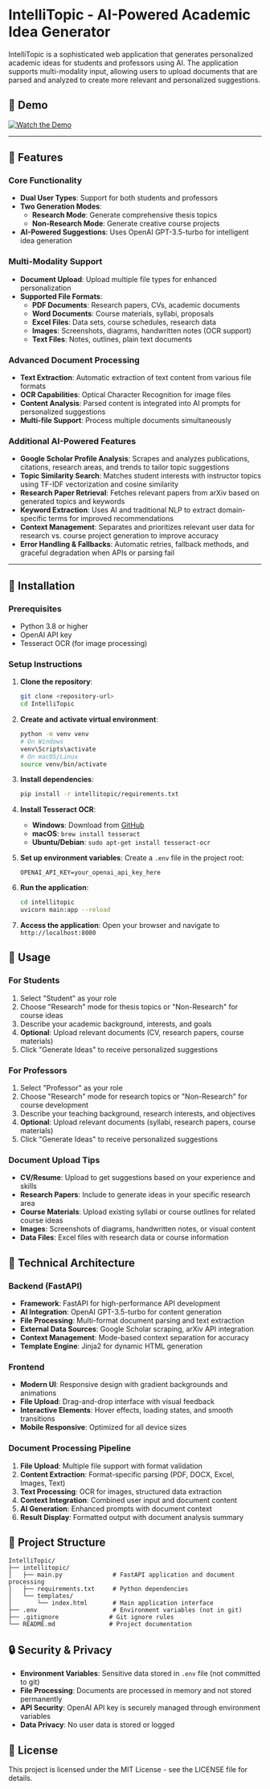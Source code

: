 # IntelliTopic - AI-Powered Academic Idea Generator

IntelliTopic is a sophisticated web application that generates personalized academic ideas for students and professors using AI. The application supports multi-modality input, allowing users to upload documents that are parsed and analyzed to create more relevant and personalized suggestions.

## 📸 Demo

[![Watch the Demo](https://img.icons8.com/ios-filled/100/000000/video.png)](https://drive.google.com/file/d/1w8T0Kvf028E3JHLRNxeXj4vdoXnAm3zy/view?usp=drive_link)

---

## 🌟 Features

### Core Functionality
- **Dual User Types**: Support for both students and professors
- **Two Generation Modes**:
  - **Research Mode**: Generate comprehensive thesis topics
  - **Non-Research Mode**: Generate creative course projects
- **AI-Powered Suggestions**: Uses OpenAI GPT-3.5-turbo for intelligent idea generation

### Multi-Modality Support
- **Document Upload**: Upload multiple file types for enhanced personalization
- **Supported File Formats**:
  - **PDF Documents**: Research papers, CVs, academic documents
  - **Word Documents**: Course materials, syllabi, proposals
  - **Excel Files**: Data sets, course schedules, research data
  - **Images**: Screenshots, diagrams, handwritten notes (OCR support)
  - **Text Files**: Notes, outlines, plain text documents

### Advanced Document Processing
- **Text Extraction**: Automatic extraction of text content from various file formats
- **OCR Capabilities**: Optical Character Recognition for image files
- **Content Analysis**: Parsed content is integrated into AI prompts for personalized suggestions
- **Multi-file Support**: Process multiple documents simultaneously

### Additional AI-Powered Features
- **Google Scholar Profile Analysis**: Scrapes and analyzes publications, citations, research areas, and trends to tailor topic suggestions
- **Topic Similarity Search**: Matches student interests with instructor topics using TF-IDF vectorization and cosine similarity
- **Research Paper Retrieval**: Fetches relevant papers from arXiv based on generated topics and keywords
- **Keyword Extraction**: Uses AI and traditional NLP to extract domain-specific terms for improved recommendations
- **Context Management**: Separates and prioritizes relevant user data for research vs. course project generation to improve accuracy
- **Error Handling & Fallbacks**: Automatic retries, fallback methods, and graceful degradation when APIs or parsing fail

---

## 🚀 Installation

### Prerequisites
- Python 3.8 or higher
- OpenAI API key
- Tesseract OCR (for image processing)

### Setup Instructions

1. **Clone the repository**:
   ```bash
   git clone <repository-url>
   cd IntelliTopic
   ```

2. **Create and activate virtual environment**:
   ```bash
   python -m venv venv
   # On Windows
   venv\Scripts\activate
   # On macOS/Linux
   source venv/bin/activate
   ```

3. **Install dependencies**:
   ```bash
   pip install -r intellitopic/requirements.txt
   ```

4. **Install Tesseract OCR**:
   - **Windows**: Download from [GitHub](https://github.com/UB-Mannheim/tesseract/wiki)
   - **macOS**: `brew install tesseract`
   - **Ubuntu/Debian**: `sudo apt-get install tesseract-ocr`

5. **Set up environment variables**:
   Create a `.env` file in the project root:
   ```env
   OPENAI_API_KEY=your_openai_api_key_here
   ```

6. **Run the application**:
   ```bash
   cd intellitopic
   uvicorn main:app --reload
   ```

7. **Access the application**:
   Open your browser and navigate to `http://localhost:8000`

## 📖 Usage

### For Students
1. Select "Student" as your role
2. Choose "Research" mode for thesis topics or "Non-Research" for course ideas
3. Describe your academic background, interests, and goals
4. **Optional**: Upload relevant documents (CV, research papers, course materials)
5. Click "Generate Ideas" to receive personalized suggestions

### For Professors
1. Select "Professor" as your role
2. Choose "Research" mode for research topics or "Non-Research" for course development
3. Describe your teaching background, research interests, and objectives
4. **Optional**: Upload relevant documents (syllabi, research papers, course materials)
5. Click "Generate Ideas" to receive personalized suggestions

### Document Upload Tips
- **CV/Resume**: Upload to get suggestions based on your experience and skills
- **Research Papers**: Include to generate ideas in your specific research area
- **Course Materials**: Upload existing syllabi or course outlines for related course ideas
- **Images**: Screenshots of diagrams, handwritten notes, or visual content
- **Data Files**: Excel files with research data or course information

## 🔧 Technical Architecture

### Backend (FastAPI)
- **Framework**: FastAPI for high-performance API development
- **AI Integration**: OpenAI GPT-3.5-turbo for content generation
- **File Processing**: Multi-format document parsing and text extraction
- **External Data Sources**: Google Scholar scraping, arXiv API integration
- **Context Management**: Mode-based context separation for accuracy
- **Template Engine**: Jinja2 for dynamic HTML generation

### Frontend
- **Modern UI**: Responsive design with gradient backgrounds and animations
- **File Upload**: Drag-and-drop interface with visual feedback
- **Interactive Elements**: Hover effects, loading states, and smooth transitions
- **Mobile Responsive**: Optimized for all device sizes

### Document Processing Pipeline
1. **File Upload**: Multiple file support with format validation
2. **Content Extraction**: Format-specific parsing (PDF, DOCX, Excel, Images, Text)
3. **Text Processing**: OCR for images, structured data extraction
4. **Context Integration**: Combined user input and document content
5. **AI Generation**: Enhanced prompts with document context
6. **Result Display**: Formatted output with document analysis summary

## 📁 Project Structure

```
IntelliTopic/
├── intellitopic/
│   ├── main.py              # FastAPI application and document processing
│   ├── requirements.txt     # Python dependencies
│   └── templates/
│       └── index.html       # Main application interface
├── .env                     # Environment variables (not in git)
├── .gitignore              # Git ignore rules
└── README.md               # Project documentation
```

## 🔒 Security & Privacy

- **Environment Variables**: Sensitive data stored in `.env` file (not committed to git)
- **File Processing**: Documents are processed in memory and not stored permanently
- **API Security**: OpenAI API key is securely managed through environment variables
- **Data Privacy**: No user data is stored or logged

## 📄 License

This project is licensed under the MIT License - see the LICENSE file for details.
